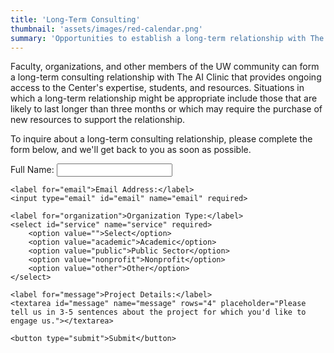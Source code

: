 ```yaml
---
title: 'Long-Term Consulting'
thumbnail: 'assets/images/red-calendar.png'
summary: 'Opportunities to establish a long-term relationship with The AI Clinic and its faculty.'
---
```


Faculty, organizations, and other members of the UW community can form a long-term consulting relationship with The AI Clinic that provides ongoing
access to the Center's expertise, students, and resources. Situations in which a long-term relationship might be appropriate include those
that are likely to last longer than three months or which may require the purchase of new resources to support the relationship.

To inquire about a long-term consulting relationship, please complete the form below, and we'll get back to you as soon as possible.

<div class="form-body">
<form id="long-consultingForm">
    <label for="name">Full Name:</label>
    <input type="text" id="name" name="name" required>
    
    <label for="email">Email Address:</label>
    <input type="email" id="email" name="email" required>
    
    <label for="organization">Organization Type:</label>
    <select id="service" name="service" required>
        <option value="">Select</option>
        <option value="academic">Academic</option>
        <option value="public">Public Sector</option>
        <option value="nonprofit">Nonprofit</option>
        <option value="other">Other</option>
    </select>
    
    <label for="message">Project Details:</label>
    <textarea id="message" name="message" rows="4" placeholder="Please tell us in 3-5 sentences about the project for which you'd like to engage us."></textarea>
    
    <button type="submit">Submit</button>
</form>

<p id="confirmation" style="display:none; color: green; font-weight: bold;">Thank you for reaching out. We will contact you soon.</p>

<script>
    document.getElementById("consultingForm").addEventListener("submit", function(event) {
        event.preventDefault(); // Prevent actual form submission
        
        // Hide form and show confirmation message
        this.style.display = "none";
        document.getElementById("confirmation").style.display = "block";
    });
</script>
</div>